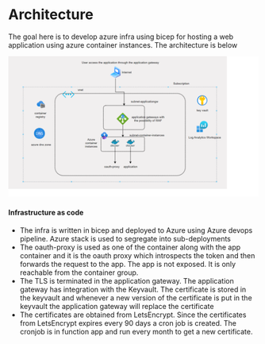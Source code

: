 
# Architecture

The goal here is to develop azure infra using bicep for hosting a web application using azure container instances. The architecture is below 

<p align="center">
  <img src="img/architecture.png">
  <br/>
</p>


#### Infrastructure as code

* The infra is written in bicep and deployed to Azure using Azure devops pipeline. Azure stack is used to segregate into sub-deployments
* The oauth-proxy is used as one of the container along with the app container and it is the oauth proxy which introspects the token and then forwards the request to the app. The app is not exposed. It is only reachable from the container group.
* The TLS is terminated in the application gateway. The application gateway has integration with the Keyvault. The certificate is stored in the keyvault and whenever a new version of the certificate is put in the keyvault the application gateway will replace the certificate
* The certificates are obtained from LetsEncrypt. Since the certificates from LetsEncrypt expires every 90 days a cron job is created. The cronjob is in function app and run every month to get a new certificate. 